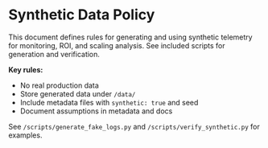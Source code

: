 # Synthetic Data Policy

This document defines rules for generating and using synthetic telemetry for monitoring, ROI, and scaling analysis. See included scripts for generation and verification.

**Key rules:**
- No real production data
- Store generated data under `/data/`
- Include metadata files with `synthetic: true` and seed
- Document assumptions in metadata and docs

See `/scripts/generate_fake_logs.py` and `/scripts/verify_synthetic.py` for examples.
